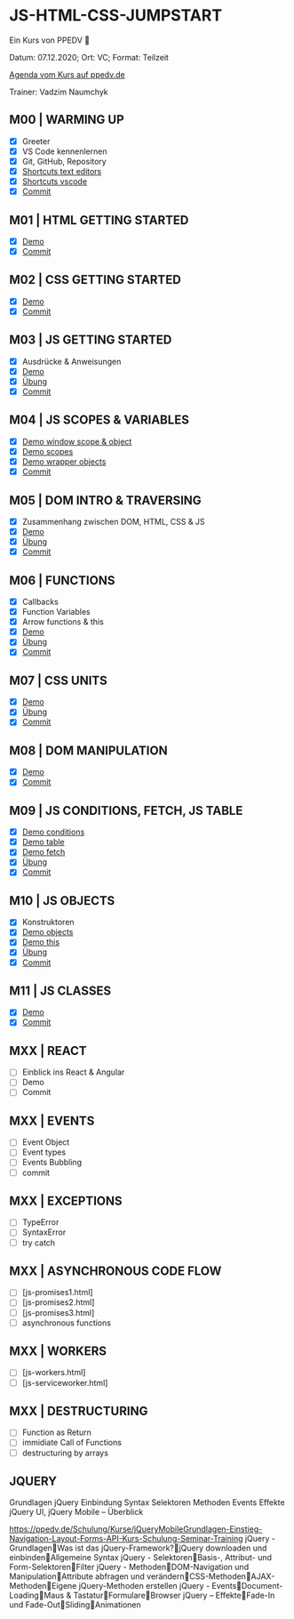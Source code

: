 # JS-HTML-CSS-JUMPSTART

Ein Kurs von PPEDV :rocket:

Datum: 07.12.2020; Ort: VC; Format: Teilzeit

[Agenda vom Kurs auf ppedv.de](https://ppedv.de/schulung/kurse/JavaScript-HTML-Programmierung-Client-CSS-Syntax-Event-Cookie.aspx)

Trainer: Vadzim Naumchyk

## M00 | WARMING UP

- [x] Greeter
- [x] VS Code kennenlernen
- [x] Git, GitHub, Repository
- [x] [Shortcuts text editors](vadzim/SHORTCUTS-ANY-TEXT-EDITOR.md)
- [x] [Shortcuts vscode](vadzim/SHORTCUTS-VSCODE.md)
- [x] [Commit](https://github.com/ppedvAG/2020-12-07-js-html-css-JumpStart/commit/2dce103f59c62f9d8cec6a383ad17a6f23b6c2bb)

## M01 | HTML GETTING STARTED

- [x] [Demo](vadzim/html-hellohtml.html)
- [x] [Commit](https://github.com/ppedvAG/2020-12-07-js-html-css-JumpStart/commit/3c2b71c1766fbdb9bc0fd34dbf457947ab2c16e9)

## M02 | CSS GETTING STARTED

- [x] [Demo](vadzim/css-hellocss.html)
- [x] [Commit](https://github.com/ppedvAG/2020-12-07-js-html-css-JumpStart/commit/fa455601a4354f6d6fbde105f19b8b16c175cf1b)

## M03 | JS GETTING STARTED

- [x] Ausdrücke & Anweisungen
- [x] [Demo](vadzim/js-hellojs.html)
- [x] [Übung](vadzim/uebungen/zufallszahl.html)
- [x] [Commit](https://github.com/ppedvAG/2020-12-07-js-html-css-JumpStart/commit/a19de3c164d85c5d1952881646cff673caa3d217)

## M04 | JS SCOPES & VARIABLES

- [x] [Demo window scope & object](vadzim/js-window.html)
- [x] [Demo scopes](vadzim/js-scopes.html)
- [x] [Demo wrapper objects](vadzim/js-wrapper-objects.html)
- [x] [Commit](https://github.com/ppedvAG/2020-12-07-js-html-css-JumpStart/commit/627dbb51c493fa5f98bd5687866dcb77869e1b87)

## M05 | DOM INTRO & TRAVERSING

- [x] Zusammenhang zwischen DOM, HTML, CSS & JS
- [x] [Demo](vadzim/dom-traversing.html)
- [x] [Übung](vadzim/uebungen/img-zoom.html)
- [x] [Commit](https://github.com/ppedvAG/2020-12-07-js-html-css-JumpStart/commit/c11d0c8a3b19f333c21aaca12467839df3ae3722)

## M06 | FUNCTIONS

- [x] Callbacks
- [x] Function Variables
- [x] Arrow functions & this
- [x] [Demo](vadzim/js-functions.html)
- [x] [Übung](vadzim/uebungen/js-functions-u.html)
- [x] [Commit](https://github.com/ppedvAG/2020-12-07-js-html-css-JumpStart/commit/f7da6bfb1b085d62cc04e91fffc213e0050c3ad8)

## M07 | CSS UNITS

- [x] [Demo](vadzim/css-units.html)
- [x] [Übung](vadzim/uebungen/css-units-u.html)
- [x] [Commit](https://github.com/ppedvAG/2020-12-07-js-html-css-JumpStart/commit/f45f327be8ab7be1943f362c73f83d8fdf28edbc)

## M08 | DOM MANIPULATION

- [x] [Demo](vadzim/dom-manipulation.html)
- [x] [Commit](https://github.com/ppedvAG/2020-12-07-js-html-css-JumpStart/commit/f0d68dca4e40fb7e470850ec72c4d37f117e04bf)

## M09 | JS CONDITIONS, FETCH, JS TABLE

- [x] [Demo conditions](vadzim/js-conditions.html)
- [x] [Demo table](vadzim/js-tables.html)
- [x] [Demo fetch](vadzim/js-fetch.html)
- [x] [Übung](vadzim/uebungen/gefetchteDaten-in-table.html)
- [x] [Commit](https://github.com/ppedvAG/2020-12-07-js-html-css-JumpStart/commit/47650e3d0818210c9a334232d6ecb27e9c090b98)

## M10 | JS OBJECTS

- [x] Konstruktoren
- [x] [Demo objects](vadzim/js-objects.html)
- [x] [Demo this](vadzim/js-this.html)
- [x] [Übung](vadzim/uebungen/js-objects-u.html)
- [x] [Commit](https://github.com/ppedvAG/2020-12-07-js-html-css-JumpStart/commit/b0b1697d8719308f4d10d9486a717f51476f8558)

## M11 | JS CLASSES

- [x] [Demo](vadzim/js-classes.html)
- [x] [Commit](https://github.com/ppedvAG/2020-12-07-js-html-css-JumpStart/commit/57172b4dbcaf800c887d31c80e59f4413b2d2c08)

## MXX | REACT

- [ ] Einblick ins React & Angular
- [ ] Demo
- [ ] Commit

## MXX | EVENTS

- [ ] Event Object
- [ ] Event types
- [ ] Events Bubbling
- [ ] commit

## MXX | EXCEPTIONS

- [ ] TypeError
- [ ] SyntaxError
- [ ] try catch

## MXX | ASYNCHRONOUS CODE FLOW

- [ ] [js-promises1.html]
- [ ] [js-promises2.html]
- [ ] [js-promises3.html]
- [ ] asynchronous functions

## MXX | WORKERS

- [ ] [js-workers.html]
- [ ] [js-serviceworker.html]

## MXX | DESTRUCTURING

- [ ] Function as Return
- [ ] immidiate Call of Functions
- [ ] destructuring by arrays

## JQUERY ##

Grundlagen jQuery
Einbindung
Syntax
Selektoren
Methoden
Events
Effekte
jQuery UI, jQuery Mobile – Überblick

https://ppedv.de/Schulung/Kurse/jQueryMobileGrundlagen-Einstieg-Navigation-Layout-Forms-API-Kurs-Schulung-Seminar-Training
jQuery - GrundlagenWas ist das jQuery-Framework?jQuery downloaden und einbindenAllgemeine Syntax
jQuery - SelektorenBasis-, Attribut- und Form-SelektorenFilter
jQuery - MethodenDOM-Navigation und ManipulationAttribute abfragen und verändernCSS-MethodenAJAX-MethodenEigene jQuery-Methoden erstellen
jQuery - EventsDocument-LoadingMaus & TastaturFormulareBrowser
jQuery – EffekteFade-In und Fade-OutSlidingAnimationen

